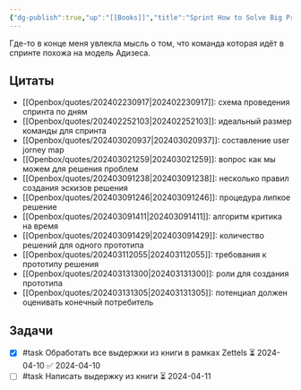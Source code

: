 ```yaml
---
{"dg-publish":true,"up":"[[Books]]","title":"Sprint How to Solve Big Problems and Test New Ideas in Just Five Days","category":"book","status":"Reviewing","tags":["books"],"rating":3,"date":"2024-02-22","modified_at":"2024-04-10T10:00:02+03:00","dg-path":"/books/Sprint How to Solve Big Problems and Test New Ideas in Just Five Days.md","permalink":"/books/sprint-how-to-solve-big-problems-and-test-new-ideas-in-just-five-days/","dgPassFrontmatter":true}
---
```





Где-то в конце меня увлекла мысль о том, что команда которая идёт в спринте похожа на модель Адизеса.

## Цитаты

- [[Openbox/quotes/202402230917\|202402230917]]: схема проведения спринта по дням
- [[Openbox/quotes/202402252103\|202402252103]]: идеальный размер команды для спринта
- [[Openbox/quotes/202403020937\|202403020937]]: составление user jorney map
- [[Openbox/quotes/202403021259\|202403021259]]: вопрос как мы можем для решения проблем
- [[Openbox/quotes/202403091238\|202403091238]]: несколько правил создания эскизов решения
- [[Openbox/quotes/202403091246\|202403091246]]: процедура липкое решение
- [[Openbox/quotes/202403091411\|202403091411]]: алгоритм критика на время
- [[Openbox/quotes/202403091429\|202403091429]]: количество решений для одного прототипа
- [[Openbox/quotes/202403112055\|202403112055]]: требования к прототипу решения
- [[Openbox/quotes/202403131300\|202403131300]]: роли для создания прототипа
- [[Openbox/quotes/202403131305\|202403131305]]: потенциал должен оценивать конечный потребитель


## Задачи

- [x] #task Обработать все выдержки из книги в рамках Zettels ⏳ 2024-04-10 ✅ 2024-04-10
- [ ] #task Написать выдержку из книги ⏳ 2024-04-11
